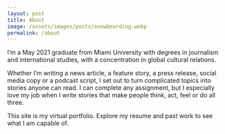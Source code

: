 ```yaml
---
layout: post
title: About
image: /assets/images/posts/snowboarding.webp
permalink: /about
---
```

I’m a May 2021 graduate from Miami University with degrees in journalism and international studies, with a concentration in global cultural relations. 
 
Whether I’m writing a news article, a feature story, a press release, social media copy or a podcast script, I set out to turn complicated topics into stories anyone can read. I can complete any assignment, but I especially love my job when I write stories that make people think, act, feel or do all three.
 
This site is my virtual portfolio. Explore my resume and past work to see what I am capable of.
